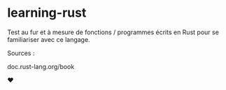 # learning-rust

Test au fur et à mesure de fonctions / programmes écrits en Rust pour se familiariser avec ce langage.

Sources :

doc.rust-lang.org/book

❤️
